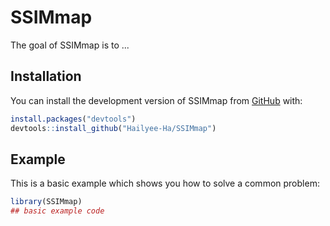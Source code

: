 
# SSIMmap

<!-- badges: start -->
<!-- badges: end -->

The goal of SSIMmap is to ...

## Installation

You can install the development version of SSIMmap from [GitHub](https://github.com/Hailyee-Ha/SSIMmap.git) with:

``` r
install.packages("devtools")
devtools::install_github("Hailyee-Ha/SSIMmap")
```

## Example

This is a basic example which shows you how to solve a common problem:

``` r
library(SSIMmap)
## basic example code
```

